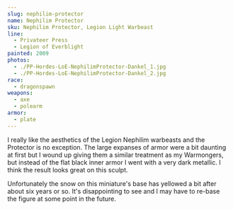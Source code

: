 ```yaml
---
slug: nephilim-protector
name: Nephilim Protector
sku: Nephilim Protector, Legion Light Warbeast
line:
  - Privateer Press
  - Legion of Everblight
painted: 2009
photos:
  - ./PP-Hordes-LoE-NephilimProtector-Dankel_1.jpg
  - ./PP-Hordes-LoE-NephilimProtector-Dankel_2.jpg
race:
  - dragonspawn
weapons:
  - axe
  - polearm
armor:
  - plate
---
```


I really like the aesthetics of the Legion Nephilim warbeasts and the Protector is no exception. The large expanses of armor were a bit daunting at first but I wound up giving them a similar treatment as my Warmongers, but instead of the flat black inner armor I went with a very dark metallic. I think the result looks great on this sculpt.

Unfortunately the snow on this miniature's base has yellowed a bit after about six years or so. It's disappointing to see and I may have to re-base the figure at some point in the future.
